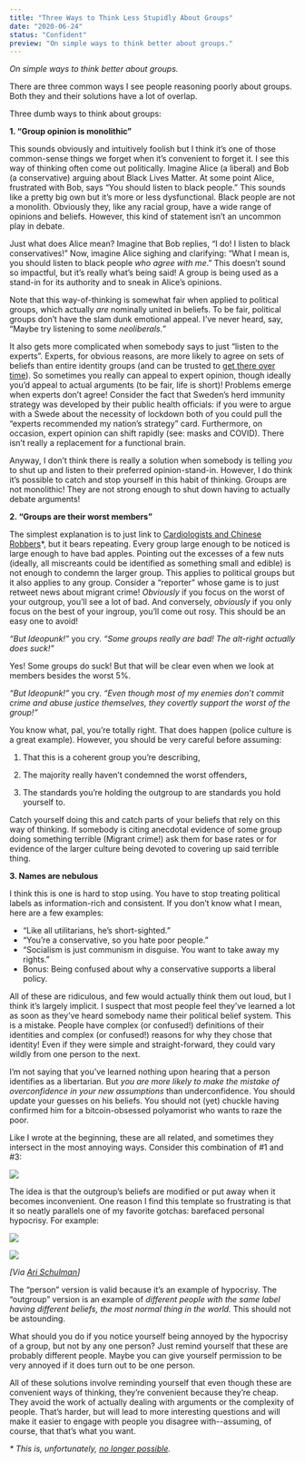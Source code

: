 ```yaml
---
title: "Three Ways to Think Less Stupidly About Groups"
date: "2020-06-24"
status: "Confident"
preview: "On simple ways to think better about groups."
---
```


_On simple ways to think better about groups._

There are three common ways I see people reasoning poorly about groups. Both they and their solutions have a lot of overlap.

Three dumb ways to think about groups:

**1. “Group opinion is monolithic”**

This sounds obviously and intuitively foolish but I think it’s one of those common-sense things we forget when it’s convenient to forget it. I see this way of thinking often come out politically. Imagine Alice (a liberal) and Bob (a conservative) arguing about Black Lives Matter. At some point Alice, frustrated with Bob, says “You should listen to black people.” This sounds like a pretty big own but it’s more or less dysfunctional. Black people are not a monolith. Obviously they, like any racial group, have a wide range of opinions and beliefs. However, this kind of statement isn’t an uncommon play in debate.

Just what does Alice mean? Imagine that Bob replies, “I do! I listen to black conservatives!” Now, imagine Alice sighing and clarifying: “What I mean is, you should listen to black people _who agree with me_.” This doesn’t sound so impactful, but it’s really what’s being said! A group is being used as a stand-in for its authority and to sneak in Alice’s opinions.

Note that this way-of-thinking is somewhat fair when applied to political groups, which actually _are_ nominally united in beliefs. To be fair, political groups don’t have the slam dunk emotional appeal. I’ve never heard, say, “Maybe try listening to some _neoliberals._”

It also gets more complicated when somebody says to just “listen to the experts”. Experts, for obvious reasons, are more likely to agree on sets of beliefs than entire identity groups (and can be trusted to [get there over time](https://www.lesswrong.com/s/BQBqPowfxjvoee8jw/p/ERPL3v2Y976W7XG3j)). So sometimes you really can appeal to expert opinion, though ideally you’d appeal to actual arguments (to be fair, life is short)! Problems emerge when experts don’t agree! Consider the fact that Sweden’s herd immunity strategy was developed by their public health officials: if you were to argue with a Swede about the necessity of lockdown both of you could pull the “experts recommended my nation’s strategy” card. Furthermore, on occasion, expert opinion can shift rapidly (see: masks and COVID). There isn’t really a replacement for a functional brain.

Anyway, I don’t think there is really a solution when somebody is telling _you_ to shut up and listen to their preferred opinion-stand-in. However, I do think it’s possible to catch and stop yourself in this habit of thinking. Groups are not monolithic! They are not strong enough to shut down having to actually debate arguments!

**2. “Groups are their worst members”**

The simplest explanation is to just link to [Cardiologists and Chinese Robbers](https://slatestarcodex.com/2015/09/16/cardiologists-and-chinese-robbers/)\*, but it bears repeating. Every group large enough to be noticed is large enough to have bad apples. Pointing out the excesses of a few nuts (ideally, all miscreants could be identified as something small and edible) is not enough to condemn the larger group. This applies to political groups but it also applies to any group. Consider a “reporter” whose game is to just retweet news about migrant crime! _Obviously_ if you focus on the worst of your outgroup, you’ll see a lot of bad. And conversely, _obviously_ if you only focus on the best of your ingroup, you’ll come out rosy. This should be an easy one to avoid!

_“But Ideopunk!”_ you cry. _“Some groups really are bad! The alt-right actually does suck!”_

Yes! Some groups do suck! But that will be clear even when we look at members besides the worst 5%.

_“But Ideopunk!”_ you cry. _“Even though most of my enemies don’t commit crime and abuse justice themselves, they covertly support the worst of the group!”_

You know what, pal, you’re totally right. That does happen (police culture is a great example). However, you should be very careful before assuming:

1. That this is a coherent group you’re describing,

2. The majority really haven’t condemned the worst offenders,

3. The standards you’re holding the outgroup to are standards you hold yourself to.

Catch yourself doing this and catch parts of your beliefs that rely on this way of thinking. If somebody is citing anecdotal evidence of some group doing something terrible (Migrant crime!) ask them for base rates or for evidence of the larger culture being devoted to covering up said terrible thing.

**3. Names are nebulous**

I think this is one is hard to stop using. You have to stop treating political labels as information-rich and consistent. If you don’t know what I mean, here are a few examples:

-   “Like all utilitarians, he’s short-sighted.”
-   “You’re a conservative, so you hate poor people.”
-   “Socialism is just communism in disguise. You want to take away my rights.”
-   Bonus: Being confused about why a conservative supports a liberal policy.

All of these are ridiculous, and few would actually think them out loud, but I think it’s largely implicit. I suspect that most people feel they’ve learned a lot as soon as they’ve heard somebody name their political belief system. This is a mistake. People have complex (or confused!) definitions of their identities and complex (or confused!) reasons for why they chose that identity! Even if they were simple and straight-forward, they could vary wildly from one person to the next.

I’m not saying that you’ve learned nothing upon hearing that a person identifies as a libertarian. But _you are more likely to make the mistake of overconfidence in your new assumptions_ than underconfidence. You should update your guesses on his beliefs. You should not (yet) chuckle having confirmed him for a bitcoin-obsessed polyamorist who wants to raze the poor.

Like I wrote at the beginning, these are all related, and sometimes they intersect in the most annoying ways. Consider this combination of #1 and #3:

![](https://lh4.googleusercontent.com/SzRgQVmmKtq2wvAAH-y5goiYad1aZO76Z7HSugKGMuItCQSK6MZbKFtg8v6vEVEl_jpe1z2OR_5rGO1TJy3izFe4WDfKqcw5jKdUgh6i_23bTj9jBGmlimxaTwkPaXFB6NoUC23C)

The idea is that the outgroup’s beliefs are modified or put away when it becomes inconvenient. One reason I find this template so frustrating is that it so neatly parallels one of my favorite gotchas: barefaced personal hypocrisy. For example:

![](https://lh6.googleusercontent.com/jrQEXYX4S95ZOReLKRxJXnT9hnDj7r0mUE82bpHaE1Btl7eT8Qr-g0Xdszv7s2UkWRGtSavTY8c-Qm2fJyaJctcANrfzKALt0xAVHQgFHJ1bBMhLcg-AKuiypl0FND69MSCDfkYw)

![](https://lh6.googleusercontent.com/0EBBT4yZseX785_b6CzC0Hj7AMJP4vVusXSoKvyp7Ch3HnTqa94cbJQS3Ryoya0GhmJhId93T4KZkTvcPbo7X0581a9_3BDfnnNeNXJ1I0h1FT6qVTPb6R-DsYprqmsXp24hfzEd)

_\[Via_ [_Ari Schulman_](https://twitter.com/AriSchulman/status/1243502730200653826)_\]_

The “person” version is valid because it’s an example of hypocrisy. The “outgroup” version is an example of _different people with the same label having different beliefs, the most normal thing in the world._ This should not be astounding.

What should you do if you notice yourself being annoyed by the hypocrisy of a group, but not by any one person? Just remind yourself that these are probably different people. Maybe you can give yourself permission to be very annoyed if it does turn out to be one person.

All of these solutions involve reminding yourself that even though these are convenient ways of thinking, they’re convenient because they’re cheap. They avoid the work of actually dealing with arguments or the complexity of people. That’s harder, but will lead to more interesting questions and will make it easier to engage with people you disagree with--assuming, of course, that that’s what you want.

_\* This is, unfortunately,_ [_no longer possible_](https://slatestarcodex.com/2020/06/22/nyt-is-threatening-my-safety-by-revealing-my-real-name-so-i-am-deleting-the-blog/)_._
